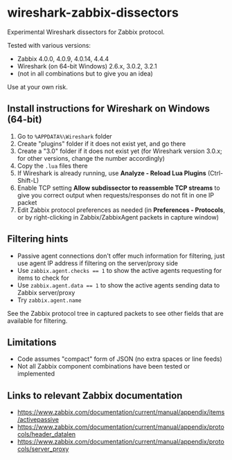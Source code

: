 # wireshark-zabbix-dissectors

Experimental Wireshark dissectors for Zabbix protocol.

Tested with various versions:
- Zabbix 4.0.0, 4.0.9, 4.0.14, 4.4.4
- Wireshark (on 64-bit Windows) 2.6.x, 3.0.2, 3.2.1
- (not in all combinations but to give you an idea)

Use at your own risk.

## Install instructions for Wireshark on Windows (64-bit)

1. Go to `%APPDATA%\Wireshark` folder
2. Create "plugins" folder if it does not exist yet, and go there
3. Create a "3.0" folder if it does not exist yet (for Wireshark version 3.0.x; for other versions, change the number accordingly)
4. Copy the `.lua` files there
5. If Wireshark is already running, use **Analyze - Reload Lua Plugins** (Ctrl-Shift-L)
6. Enable TCP setting **Allow subdissector to reassemble TCP streams**
to give you correct output when requests/responses do not fit in one
IP packet
7. Edit Zabbix protocol preferences as needed (in **Preferences - Protocols**, or by right-clicking in Zabbix/ZabbixAgent packets in capture window)

## Filtering hints

- Passive agent connections don't offer much information for filtering, just use
agent IP address if filtering on the server/proxy side
- Use `zabbix.agent.checks == 1` to show the active agents requesting for items
to check for
- Use `zabbix.agent.data == 1` to show the active agents sending data to Zabbix server/proxy
- Try `zabbix.agent.name`

See the Zabbix protocol tree in captured packets to see other fields that are
available for filtering.

## Limitations

- Code assumes "compact" form of JSON (no extra spaces or line feeds)
- Not all Zabbix component combinations have been tested or implemented

## Links to relevant Zabbix documentation

- https://www.zabbix.com/documentation/current/manual/appendix/items/activepassive
- https://www.zabbix.com/documentation/current/manual/appendix/protocols/header_datalen
- https://www.zabbix.com/documentation/current/manual/appendix/protocols/server_proxy
